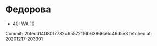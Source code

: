 # Федорова
- [40: WA 10](40.md)

Commit: 2bfedd1408017782c65572116b63966a6c46d5e3
 fetched at: 20201217-203301
